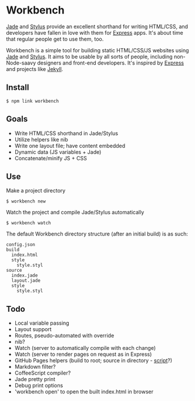# Workbench

[Jade](/visionmedia/jade) and [Stylus](/LearnBoost/stylus) provide an excellent shorthand for writing HTML/CSS, and developers have fallen in love with them for [Express](/visionmedia/express) apps. It's about time that regular people get to use them, too.

Workbench is a simple tool for building static HTML/CSS/JS websites using [Jade](/visionmedia/jade) and [Stylus](/LearnBoost/stylus). It aims to be usable by all sorts of people, including non-Node-saavy designers and front-end developers. It's inspired by [Express](/visionmedia/express) and projects like [Jekyll](/mojombo/jekyll).

## Install

    $ npm link workbench

## Goals
- Write HTML/CSS shorthand in Jade/Stylus
- Utilize helpers like nib
- Write one layout file; have content embedded
- Dynamic data (JS variables + Jade)
- Concatenate/minify JS + CSS

## Use
Make a project directory

    $ workbench new

Watch the project and compile Jade/Stylus automatically

    $ workbench watch

The default Workbench directory structure (after an initial build) is as such:

    config.json
    build
      index.html
      style
        style.styl
    source
      index.jade
      layout.jade
      style
        style.styl


## Todo
- Local variable passing
- Layout support
- Routes, pseudo-automated with override
- nib?
- Watch (server to automatically compile with each change)
- Watch (server to render pages on request as in Express)
- GitHub Pages helpers (build to root; source in directory - [script](https://gist.github.com/1062743)?)
- Markdown filter?
- CoffeeScript compiler?
- Jade pretty print
- Debug print options
- 'workbench open' to open the built index.html in browser